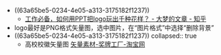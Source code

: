- ((63a65be5-0234-4e05-a313-3175182f1237))
	- [工作必备，如何用PPT把logo玩出千种花样？ - 大梦的文章 - 知乎](https://zhuanlan.zhihu.com/p/32759562)
- logo最好是PNG格式矢量图，选中图片，在“图片格式”中选择“删除背景”
- ((63a65be5-0234-4e05-a313-3175182f1237))
  collapsed:: true
	- 高校校徽矢量图 [矢量素材-奖牌工厂-淘宝网](https://dg88888.taobao.com/category-380423578.htm?spm=a1z10.3-c.w4010-6403344095.18.68993b14WvphRU&search=y&catName=%CA%B8%C1%BF%CB%D8%B2%C4#bd)